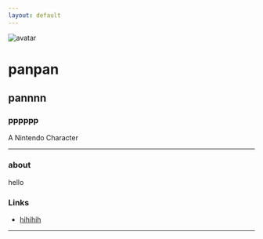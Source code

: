 ```yaml
---
layout: default
---
```


![avatar](avatar.jpg)

# panpan
## pannnn
### pppppp
A Nintendo Character

- - -

### about

hello

### Links

 * [hihihih](https://tw.yahoo.com/?p=us)


- - -
